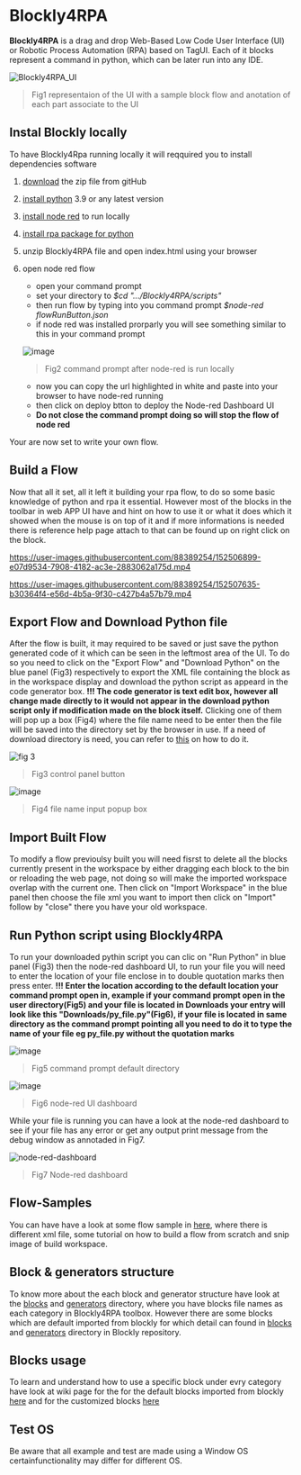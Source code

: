 # Blockly4RPA

  **Blockly4RPA** is a drag and drop Web-Based Low Code User Interface (UI) or Robotic Process Automation (RPA) based on TagUI. Each of it blocks represent a command in python, which can be later run into any IDE.    

![Blockly4RPA_UI](https://user-images.githubusercontent.com/88389254/152508781-9bd835c6-2cc7-4768-ae4f-aa64408a04f8.png)
> Fig1 representaion of the UI with a sample block flow and anotation of each part associate to the UI 

## Instal Blockly locally 
To have Blockly4Rpa running locally it will reqquired you to install dependencies software 
1. [download](https://github.com/msf4-0/Blockly4RPA/archive/refs/heads/main.zip) the zip file from gitHub 
2. [install python](https://www.python.org/downloads/) 3.9 or any latest version 
3. [install node red](https://nodered.org/docs/getting-started/local#installing-with-npm) to run locally
4. [install rpa package for python](https://tagui.readthedocs.io/en/latest/tools.html#rpa-for-python-for-python-users)
5. unzip Blockly4RPA file and open index.html using your browser 
6. open node red flow 
    * open your command prompt 
    * set your directory to *$cd ".../Blockly4RPA/scripts"* 
    * then run flow by typing into you command prompt *$node-red flowRunButton.json* 
    * if node red was installed prorparly you will see something similar to this in your command prompt
    
    ![image](https://user-images.githubusercontent.com/88389254/152491258-2997e11e-652e-4e8c-aff0-bf4001a949c8.png)
    > Fig2 command prompt after node-red is run locally 
    
    * now you can copy the url highlighted in white and paste into your browser to have node-red running 
    * then click on deploy btton to deploy the Node-red Dashboard UI
    * **Do not close the command prompt doing so will stop the flow of node red**    

Your are now set to write your own flow. 

## Build a Flow 
Now that all it set, all it left it building your rpa flow, to do so some basic knowledge of python and rpa it essential. However most of the blocks in the toolbar in web APP UI have and hint on how to use it or what it does which it showed when the mouse is on top of it and if more informations is needed there is reference help page attach to that can be found up on right click on the block. 

https://user-images.githubusercontent.com/88389254/152506899-e07d9534-7908-4182-ac3e-2883062a175d.mp4

https://user-images.githubusercontent.com/88389254/152507635-b30364f4-e56d-4b5a-9f30-c427b4a57b79.mp4

## Export Flow and Download Python file
After the flow is built, it may required to be saved or just save the python generated code of it which can be seen in the leftmost area of the UI. To do so you need to click on the "Export Flow" and "Download Python" on the blue panel (Fig3) respectively to export the XML file containing the block as in the workspace display and download the python script as appeard in the code generator box. **!!! The code generator is text edit box, however all change made directly to it would not appear in the download python script only if modification made on the block itself.** Clicking one of them will pop up a box (Fig4) where the file name need to be enter then the file will be saved into the directory set by the browser in use. If a need of download directory is need, you can refer to [this](https://www.computerhope.com/issues/ch002103.htm) on how to do it.  

![fig 3](https://user-images.githubusercontent.com/88389254/153137740-e75c6efd-c9ff-4e70-a2d8-b8518a02b670.png)
> Fig3 control panel button 

![image](https://user-images.githubusercontent.com/88389254/153113889-1a4b6cd0-062e-4986-ab90-78f84d2e32b9.png)
> Fig4 file name input popup box 

## Import Built Flow
To modify a flow previoulsy built you will need fisrst to delete all the blocks currently present in the workspace by either dragging each block to the bin or reloading the web page, not doing so will make the imported workspace overlap with the current one. Then click on "Import Workspace" in the blue panel then choose the file xml you want to import then click on "Import" follow by "close" there you have your old workspace.  

## Run Python script using Blockly4RPA
To run your downloaded pythin script you can clic on "Run Python" in blue panel (Fig3) then the node-red dashboard UI, to run your file you will need to enter the location of your file enclose in to double quotation marks then press enter. **!!! Enter the location according to the default location your command prompt open in, example if your command prompt open in the user directory(Fig5) and your file is located in Downloads your entry will look like this "Downloads/py_file.py"(Fig6), if your file is located in same directory as the command prompt pointing all you need to do it to type the name of your file eg py_file.py without the quotation marks**

![image](https://user-images.githubusercontent.com/88389254/153133144-f9e77300-694d-4820-b308-0e9db7f53c41.png)
> Fig5 command prompt default directory 

![image](https://user-images.githubusercontent.com/88389254/153134388-0707a07c-ad8f-4f23-a429-ec663cc29bd7.png)
> Fig6 node-red UI dashboard 

While your file is running you can have a look at the node-red dashboard to see if your file has any error or get any output print message from the debug window as annotaded in Fig7. 

![node-red-dashboard](https://user-images.githubusercontent.com/88389254/153137376-2ffeecf3-2ed8-4525-afb7-a7ddc34320b1.png)
> Fig7 Node-red dashboard 

## Flow-Samples    
You can have have a look at some flow sample in [here](https://github.com/msf4-0/Blockly4RPA/tree/main/sample%20flow), where there is different xml file, some tutorial on how to build a flow from scratch and snip image of build workspace.    

## Block & generators structure 
To know more about the each block and generator structure have look at the [blocks](https://github.com/msf4-0/Blockly4RPA/tree/main/blocks) and [generators](https://github.com/msf4-0/Blockly4RPA/tree/main/generators) directory, where you have blocks file names as each category in Blockly4RPA toolbox. However there are some blocks which are default imported from blockly for which detail can found in [blocks](https://github.com/google/blockly/tree/master/blocks) and [generators](https://github.com/google/blockly/tree/master/generators/python) directory in Blockly repository. 

## Blocks usage 
To learn and understand how to use a specific block under evry category have look at wiki page for the for the default blocks imported from blockly [here](https://github.com/google/blockly/wiki) and for the customized blocks [here](https://github.com/msf4-0/Blockly4RPA/wiki)  

## Test OS 
Be aware that all example and test are made using a Window OS certainfunctionality may differ for different OS. 







